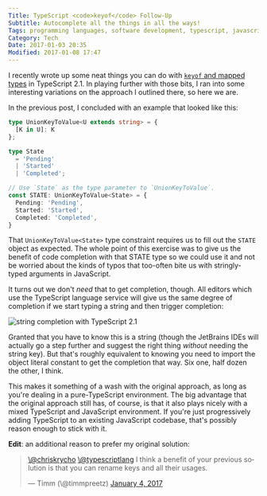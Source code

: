 ```yaml
---
Title: TypeScript <code>keyof</code> Follow-Up
Subtitle: Autocomplete all the things in all the ways!
Tags: programming languages, software development, typescript, javascript
Category: Tech
Date: 2017-01-03 20:35
Modified: 2017-01-08 17:47
---
```


I recently wrote up some neat things you can do with [`keyof` and mapped types][prev] in TypeScript 2.1. In playing further with those bits, I ran into some interesting variations on the approach I outlined there, so here we are.

[prev]: http://www.chriskrycho.com/2016/keyof-and-mapped-types-in-typescript-21.html

In the previous post, I concluded with an example that looked like this:

```typescript
type UnionKeyToValue<U extends string> = {
  [K in U]: K
};

type State
  = 'Pending'
  | 'Started'
  | 'Completed';

// Use `State` as the type parameter to `UnionKeyToValue`.
const STATE: UnionKeyToValue<State> = {
  Pending: 'Pending',
  Started: 'Started',
  Completed: 'Completed',
}
```

That `UnionKeyToValue<State>` type constraint requires us to fill out the `STATE` object as expected. The whole point of this exercise was to give us the benefit of code completion with that STATE type so we could use it and not be worried about the kinds of typos that too-often bite us with stringly-typed arguments in JavaScript.

It turns out we don't *need* that to get completion, though. All editors which use the TypeScript language service will give us the same degree of completion if we start typing a string and then trigger completion:

![string completion with TypeScript 2.1](http://cdn.chriskrycho.com/images/more-ts.gif "screen capture of string completion in VS Code")

Granted that you have to know this is a string (though the JetBrains IDEs will actually go a step further and suggest the right thing *without* needing the string key). But that's roughly equivalent to knowing you need to import the object literal constant to get the completion that way. Six one, half dozen the other, I think.

This makes it something of a wash with the original approach, as long as you're dealing in a pure-TypeScript environment. The big advantage that the original approach still has, of course, is that it also plays nicely with a mixed TypeScript and JavaScript environment. If you're just progressively adding TypeScript to an existing JavaScript codebase, that's possibly reason enough to stick with it.

**Edit**: an additional reason to prefer my original solution:

<blockquote class="twitter-tweet" data-lang="en"><p lang="en" dir="ltr"><a href="https://twitter.com/chriskrycho">\@chriskrycho</a> <a href="https://twitter.com/typescriptlang">\@typescriptlang</a> I think a benefit of your previous solution is that you can rename keys and all their usages.</p>&mdash; Timm (\@timmpreetz) <a href="https://twitter.com/timmpreetz/status/816672215924097024">January 4, 2017</a></blockquote> <script async src="//platform.twitter.com/widgets.js" charset="utf-8"></script>
